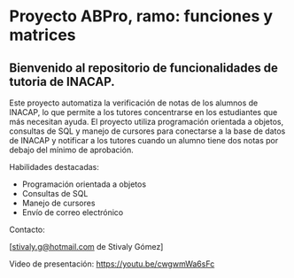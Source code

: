 # Proyecto ABPro, ramo: funciones y matrices

## Bienvenido al repositorio de funcionalidades de tutoria de INACAP. 

Este proyecto automatiza la verificación de notas de los alumnos de INACAP, lo que permite a los tutores concentrarse en los estudiantes que más necesitan ayuda. El proyecto utiliza programación orientada a objetos, consultas de SQL y manejo de cursores para conectarse a la base de datos de INACAP y notificar a los tutores cuando un alumno tiene dos notas por debajo del mínimo de aprobación.

Habilidades destacadas:

- Programación orientada a objetos
- Consultas de SQL
- Manejo de cursores
- Envío de correo electrónico

Contacto:

[stivaly.g@hotmail.com de Stivaly Gómez]

Video de presentación: https://youtu.be/cwgwmWa6sFc


